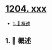 # [1204. xxx](https://github.com/Tdahuyou/TNotes.leetcode/tree/main/notes/1204.%20xxx)

<!-- region:toc -->

- [1. 📝 概述](#1--概述)

<!-- endregion:toc -->

## 1. 📝 概述
